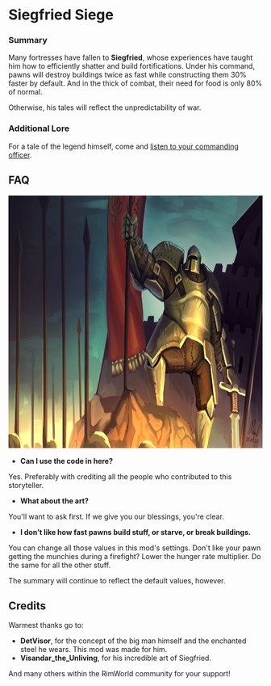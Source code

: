 # Siegfried Siege

### Summary
Many fortresses have fallen to **Siegfried**, whose experiences have taught him how to efficiently shatter and build fortifications. Under his command, pawns will destroy buildings twice as fast while constructing them 30% faster by default. And in the thick of combat, their need for food is only 80% of normal.

Otherwise, his tales will reflect the unpredictability of war.

### Additional Lore

For a tale of the legend himself, come and [listen to your commanding officer](https://docs.google.com/document/d/15LEM6i5B2rZfKaWKGR9AmZdsa3zUhIB7tEkYzTFL8ZE/edit?usp=sharing).


## FAQ

<p align="center">
  <img src="Textures/UI/Storytellers/SiegfriedSiegeArtPiece.png" height="500" />
</p>

* **Can I use the code in here?**

Yes. Preferably with crediting all the people who contributed to this storyteller.

* **What about the art?**

You'll want to ask first. If we give you our blessings, you're clear.

* **I don't like how fast pawns build stuff, or starve, or break buildings.**

You can change all those values in this mod's settings. Don't like your pawn getting the munchies during a firefight? Lower the hunger rate multiplier. 
Do the same for all the other stuff.

The summary will continue to reflect the default values, however.

## Credits

Warmest thanks go to:
* **DetVisor**, for the concept of the big man himself and the enchanted steel he wears. This mod was made for him.
* **Visandar_the_Unliving**, for his incredible art of Siegfried.

And many others within the RimWorld community for your support!
